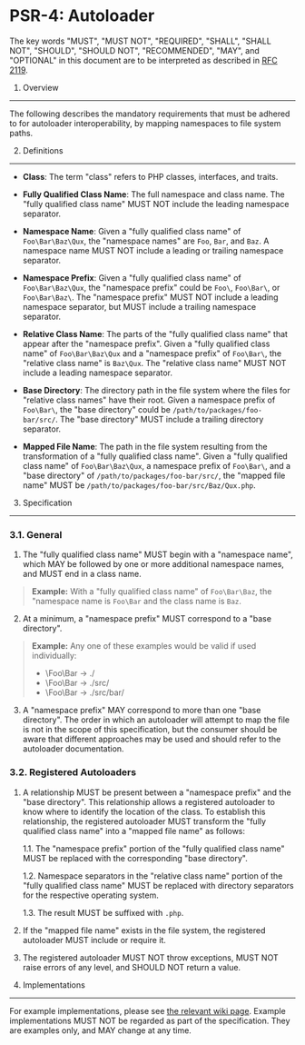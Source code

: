 PSR-4: Autoloader
=================

The key words "MUST", "MUST NOT", "REQUIRED", "SHALL", "SHALL NOT", "SHOULD",
"SHOULD NOT", "RECOMMENDED", "MAY", and "OPTIONAL" in this document are to be
interpreted as described in [RFC 2119](http://tools.ietf.org/html/rfc2119).


1. Overview
-----------

The following describes the mandatory requirements that must be adhered to 
for autoloader interoperability, by mapping namespaces to file system paths.


2. Definitions
--------------

- **Class**: The term "class" refers to PHP classes, interfaces, and traits.

- **Fully Qualified Class Name**: The full namespace and class name. The
  "fully qualified class name" MUST NOT include the leading namespace
  separator.

- **Namespace Name**: Given a "fully qualified class name" of
  `Foo\Bar\Baz\Qux`, the "namespace names" are `Foo`, `Bar`, and `Baz`. A
  namespace name MUST NOT include a leading or trailing namespace separator.
  
- **Namespace Prefix**: Given a "fully qualified class name" of
  `Foo\Bar\Baz\Qux`, the "namespace prefix" could be `Foo\`, `Foo\Bar\`, or
  `Foo\Bar\Baz\`. The "namespace prefix" MUST NOT include a leading namespace
  separator, but MUST include a trailing namespace separator.

- **Relative Class Name**: The parts of the "fully qualified class name" that
  appear after the "namespace prefix". Given a "fully qualified class name" of
  `Foo\Bar\Baz\Qux` and a "namespace prefix" of `Foo\Bar\`, the "relative
  class name" is `Baz\Qux`. The "relative class name" MUST NOT include a
  leading namespace separator.
  
- **Base Directory**: The directory path in the file system where the files
  for "relative class names" have their root. Given a namespace prefix of
  `Foo\Bar\`, the "base directory" could be `/path/to/packages/foo-bar/src/`.
  The "base directory" MUST include a trailing directory separator.

- **Mapped File Name**: The path in the file system resulting from the
  transformation of a "fully qualified class name". Given a "fully qualified
  class name" of `Foo\Bar\Baz\Qux`, a namespace prefix of `Foo\Bar\`, and a
  "base directory" of `/path/to/packages/foo-bar/src/`, the "mapped file name"
  MUST be `/path/to/packages/foo-bar/src/Baz/Qux.php`.


3. Specification
----------------

### 3.1. General

1. The "fully qualified class name" MUST begin with a "namespace name", which 
MAY be followed by one or more additional namespace names, and MUST end in 
a class name.

  > **Example:** With a "fully qualified class name" of `Foo\Bar\Baz`, 
  > the "namespace name is `Foo\Bar` and the class name is `Baz`.

2. At a minimum, a "namespace prefix" MUST correspond to a "base directory".

  > **Example:** Any one of these examples would be valid if used
  > individually:
  >
  > * \Foo\Bar -> ./
  > * \Foo\Bar -> ./src/
  > * \Foo\Bar -> ./src/bar/

3. A "namespace prefix" MAY correspond to more than one "base directory". The 
order in which an autoloader will attempt to map the file is not in the scope 
of this specification, but the consumer should be aware that different 
approaches may be used and should refer to the autoloader documentation.

### 3.2. Registered Autoloaders

1. A relationship MUST be present between a "namespace prefix" and the "base
directory". This relationship allows a registered autoloader to know where to
identify the location of the class. To establish this relationship, the
registered autoloader MUST transform the "fully qualified class name" into a
"mapped file name" as follows:

    1.1. The "namespace prefix" portion of the "fully qualified class name"
    MUST be replaced with the corresponding "base directory".

    1.2. Namespace separators in the "relative class name" portion of the
    "fully qualified class name" MUST be replaced with directory separators
    for the respective operating system.

    1.3. The result MUST be suffixed with `.php`.

2. If the "mapped file name" exists in the file system, the registered
autoloader MUST include or require it.

3. The registered autoloader MUST NOT throw exceptions, MUST NOT raise errors
of any level, and SHOULD NOT return a value.


4. Implementations
------------------

For example implementations, please see [the relevant wiki page][examples].
Example implementations MUST NOT be regarded as part of the specification. 
They are examples only, and MAY change at any time.

[examples]: https://github.com/php-fig/fig-standards/wiki/PSR-4-Example-Implementations
